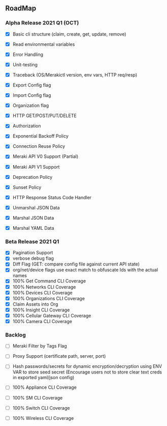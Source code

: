 ## RoadMap

### Alpha Release 2021 Q1 (OCT)
- [x] Basic cli structure (claim, create, get, update, remove)
- [x] Read environmental variables
- [x] Error Handling
- [x] Unit-testing

- [x] Traceback (OS/Merakictl version, env vars, HTTP req/resp)
- [x] Export Config flag
- [x] Import Config flag
- [x] Organization flag

- [x] HTTP GET/POST/PUT/DELETE 
- [x] Authorization
- [x] Exponential Backoff Policy
- [x] Connection Reuse Policy
- [x] Meraki API V0 Support (Partial)
- [x] Meraki API V1 Support
- [x] Deprecation Policy
- [x] Sunset Policy
- [x] HTTP Response Status Code Handler
- [x] Unmarshal JSON Data
- [x] Marshal JSON Data
- [x] Marshal YAML Data

### Beta Release 2021 Q1
- [x] Pagination Support
- [x] verbose debug flag
- [x] Diff Flag (GET: compare config file against current API state)
- [x] org/net/device flags use exact match to obfuscate Ids with the actual names
- [x] 100% Get Command CLI Coverage
- [x] 100% Networks CLI Coverage
- [x] 100% Devices CLI Coverage
- [x] 100% Organizations CLI Coverage
- [x] Claim Assets into Org
- [x] 100% Insight CLI Coverage
- [x] 100% Cellular Gateway CLI Coverage
- [x] 100% Camera CLI Coverage

### Backlog
- [ ] Meraki Filter by Tags Flag 
- [ ] Proxy Support (certificate path, server, port)
- [ ] Hash passwords/secrets for dynamic encryption/decryption using ENV VAR to store seed secret (Encourage users not to store clear text creds in exported yaml/json config)

- [ ] 100% Appliance CLI Coverage
- [ ] 100% SM CLI Coverage
- [ ] 100% Switch CLI Coverage
- [ ] 100% Wireless CLI Coverage